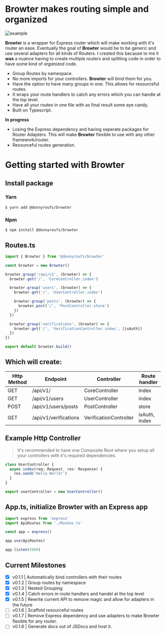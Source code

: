 # Browter makes routing simple and organized

![example](https://i.imgur.com/oegU7K0.png)

**Browter** is a wrapper for Express router which will make working with it's router an ease. Eventually the goal of **Browter** would be to be generic and use several adapters for all kinds of Routers. I created this because to me it **was** a nuance having to create multiple routers and splitting code in order to have some kind of _organized_ code.

- Group Routes by namespace.
- No more imports for your controllers. **Browter** will bind them for you.
- Have the option to have many groups in one. This allows for resourceful routes.
- It wraps your route handlers to catch any errors which you can handle at the top level.
- Have all your routes in one file with as final result some eye candy.
- Built on Typescript.

**In progress**

- Losing the Express dependency and having seperate packages for Router Adapters. This will make **Browter** flexible to use with any other framework/router.
- Resourceful routes generation.

# Getting started with Browter

## Install package

### Yarn

```
$ yarn add @donnyroufs/browter
```

### Npm

```
$ npm install @donnyroufs/browter
```

## Routes.ts

```ts
import { Browter } from '@donnyroufs/browter'

const browter = new Browter()

browter.group('/api/v1', (browter) => {
  browter.get('/', 'CoreController.index')

  browter.group('users', (browter) => {
    browter.get('/', 'UserController.index')

    browter.group('posts', (browter) => {
      browter.post('/', 'PostController.store')
    })
  })

  browter.group('verifications', (browter) => {
    browter.get('/', 'VerificationController.index', [isAuth])
  })
})

export default browter.build()
```

## Which will create:

| Http Method | Endpoint              | Controller             | Route handler |
| ----------- | --------------------- | ---------------------- | ------------- |
| GET         | /api/v1/              | CoreController         | index         |
| GET         | /api/v1/users         | UserController         | index         |
| POST        | /api/v1/users/posts   | PostController         | store         |
| GET         | /api/v1/verifications | VerificationController | isAuth, index |

## Example Http Controller

> It's recommended to have one Composite Root where you setup all your controllers with it's required dependencies.

```ts
class UserController {
  async index(req: Request, res: Response) {
    res.send('Hello World!')
  }
}

export userController = new UserController()
```

## App.ts, initialize Browter with an Express app

```ts
import express from 'express'
import ApiRoutes from './Routes.ts'

const app = express()

app.use(ApiRoutes)

app.listen(5000)
```

## Current Milestones

- [x] v0.1.1 | Automatically bind controllers with their routes
- [x] v0.1.2 | Group routes by namespace
- [x] v0.1.3 | Nested Grouping
- [x] v0.1.4 | Catch errors in route handlers and handel at the top level
- [x] v0.1.5 | Rewrite current API to remove magic and allow for adapters in the future
- [ ] v0.1.6 | Scaffold resourceful routes
- [ ] v0.1.7 | Remove Express dependency and use adapters to make Browter flexible for any router.
- [ ] v0.1.8 | Generate docs out of JSDocs and host it.
